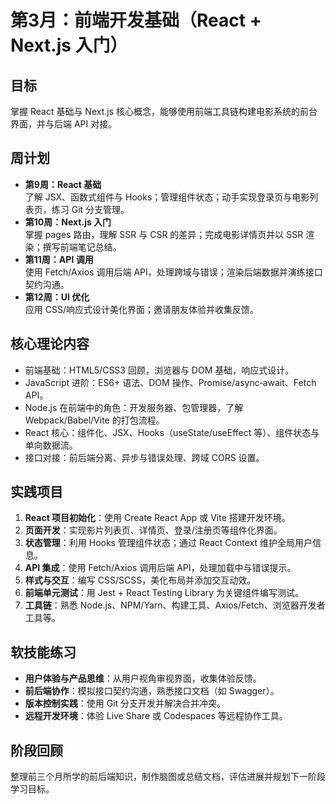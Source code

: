 # 第3月：前端开发基础（React + Next.js 入门）

## 目标
掌握 React 基础与 Next.js 核心概念，能够使用前端工具链构建电影系统的前台界面，并与后端 API 对接。

## 周计划
- **第9周：React 基础**  
  了解 JSX、函数式组件与 Hooks；管理组件状态；动手实现登录页与电影列表页，练习 Git 分支管理。
- **第10周：Next.js 入门**  
  掌握 pages 路由，理解 SSR 与 CSR 的差异；完成电影详情页并以 SSR 渲染；撰写前端笔记总结。
- **第11周：API 调用**  
  使用 Fetch/Axios 调用后端 API，处理跨域与错误；渲染后端数据并演练接口契约沟通。
- **第12周：UI 优化**  
  应用 CSS/响应式设计美化界面；邀请朋友体验并收集反馈。

## 核心理论内容
- 前端基础：HTML5/CSS3 回顾，浏览器与 DOM 基础，响应式设计。
- JavaScript 进阶：ES6+ 语法、DOM 操作、Promise/async‑await、Fetch API。
- Node.js 在前端中的角色：开发服务器、包管理器，了解 Webpack/Babel/Vite 的打包流程。
- React 核心：组件化、JSX、Hooks（useState/useEffect 等）、组件状态与单向数据流。
- 接口对接：前后端分离、异步与错误处理、跨域 CORS 设置。

## 实践项目
1. **React 项目初始化**：使用 Create React App 或 Vite 搭建开发环境。
2. **页面开发**：实现影片列表页、详情页、登录/注册页等组件化界面。
3. **状态管理**：利用 Hooks 管理组件状态；通过 React Context 维护全局用户信息。
4. **API 集成**：使用 Fetch/Axios 调用后端 API，处理加载中与错误提示。
5. **样式与交互**：编写 CSS/SCSS，美化布局并添加交互动效。
6. **前端单元测试**：用 Jest + React Testing Library 为关键组件编写测试。
7. **工具链**：熟悉 Node.js、NPM/Yarn、构建工具、Axios/Fetch、浏览器开发者工具等。

## 软技能练习
- **用户体验与产品思维**：从用户视角审视界面，收集体验反馈。
- **前后端协作**：模拟接口契约沟通，熟悉接口文档（如 Swagger）。
- **版本控制实践**：使用 Git 分支开发并解决合并冲突。
- **远程开发环境**：体验 Live Share 或 Codespaces 等远程协作工具。

## 阶段回顾
整理前三个月所学的前后端知识，制作脑图或总结文档，评估进展并规划下一阶段学习目标。

